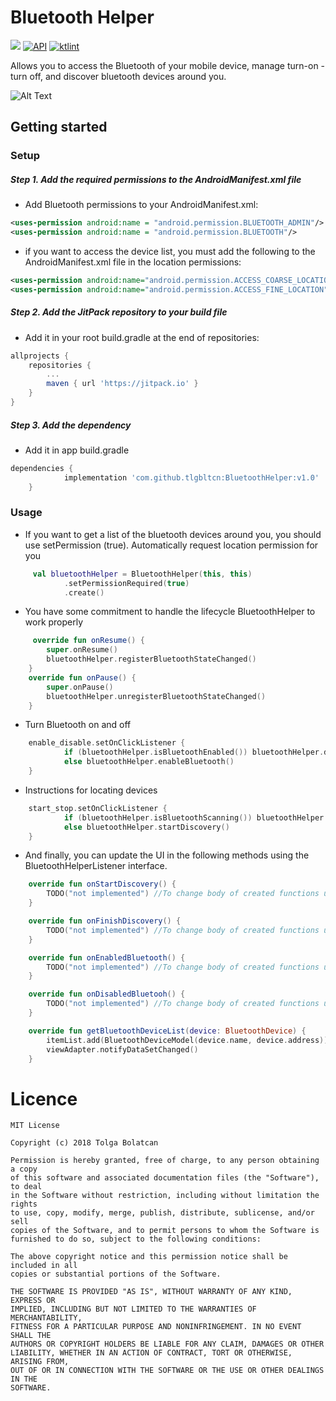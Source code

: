 Bluetooth Helper
=============
[![](https://jitpack.io/v/tlgbltcn/BluetoothHelper.svg)](https://jitpack.io/#tlgbltcn/BluetoothHelper)
[![API](https://img.shields.io/badge/API-15%2B-brightgreen.svg?style=flat)](https://android-arsenal.com/api?level=15)
[![ktlint](https://img.shields.io/badge/code%20style-%E2%9D%A4-FF4081.svg)](https://ktlint.github.io/)


Allows you to access the Bluetooth of your mobile device, manage turn-on - turn off, and discover bluetooth devices around you.

![Alt Text](https://media.giphy.com/media/pG5z3OtMI5vfAyWuTs/giphy.gif)


## Getting started
### Setup
##### Step 1. Add the required permissions to the AndroidManifest.xml file
- Add Bluetooth permissions to your AndroidManifest.xml:
```xml
<uses-permission android:name = "android.permission.BLUETOOTH_ADMIN"/>
<uses-permission android:name = "android.permission.BLUETOOTH"/>
```
- if you want to access the device list, you must add the following to the AndroidManifest.xml file in the location permissions:
```xml
<uses-permission android:name="android.permission.ACCESS_COARSE_LOCATION" />
<uses-permission android:name="android.permission.ACCESS_FINE_LOCATION" />
```
##### Step 2. Add the JitPack repository to your build file
- Add it in your root build.gradle at the end of repositories:
```gradle
allprojects {
	repositories {
		...
		maven { url 'https://jitpack.io' }
	}
}
```
##### Step 3. Add the dependency
- Add it in app build.gradle
```gradle
dependencies {
	        implementation 'com.github.tlgbltcn:BluetoothHelper:v1.0'
	}
```

### Usage
- If you want to get a list of the bluetooth devices around you, you should use setPermission (true). Automatically request location permission for you

```kotlin
     val bluetoothHelper = BluetoothHelper(this, this)
            .setPermissionRequired(true)
            .create()  
```

- You have some commitment to handle the lifecycle BluetoothHelper to work properly

```kotlin
     override fun onResume() {
        super.onResume()
        bluetoothHelper.registerBluetoothStateChanged()
    }
    override fun onPause() {
        super.onPause()
        bluetoothHelper.unregisterBluetoothStateChanged()
    } 
```

- Turn Bluetooth on and off

```kotlin
    enable_disable.setOnClickListener {
            if (bluetoothHelper.isBluetoothEnabled()) bluetoothHelper.disableBluetooth()
            else bluetoothHelper.enableBluetooth()
    }
```

- Instructions for locating devices

```kotlin
    start_stop.setOnClickListener {
            if (bluetoothHelper.isBluetoothScanning()) bluetoothHelper.stopDiscovery()
            else bluetoothHelper.startDiscovery()
    }
```

- And finally, you can update the UI in the following methods using the BluetoothHelperListener interface.

```kotlin
    override fun onStartDiscovery() {
        TODO("not implemented") //To change body of created functions use File | Settings | File Templates.
    }

    override fun onFinishDiscovery() {
        TODO("not implemented") //To change body of created functions use File | Settings | File Templates.
    }

    override fun onEnabledBluetooth() {
        TODO("not implemented") //To change body of created functions use File | Settings | File Templates.
    }

    override fun onDisabledBluetooh() {
        TODO("not implemented") //To change body of created functions use File | Settings | File Templates.
    }

    override fun getBluetoothDeviceList(device: BluetoothDevice) {
        itemList.add(BluetoothDeviceModel(device.name, device.address))
        viewAdapter.notifyDataSetChanged()
    }
```


# Licence

	MIT License

	Copyright (c) 2018 Tolga Bolatcan

	Permission is hereby granted, free of charge, to any person obtaining a copy
	of this software and associated documentation files (the "Software"), to deal
	in the Software without restriction, including without limitation the rights
	to use, copy, modify, merge, publish, distribute, sublicense, and/or sell
	copies of the Software, and to permit persons to whom the Software is
	furnished to do so, subject to the following conditions:

	The above copyright notice and this permission notice shall be included in all
	copies or substantial portions of the Software.

	THE SOFTWARE IS PROVIDED "AS IS", WITHOUT WARRANTY OF ANY KIND, EXPRESS OR
	IMPLIED, INCLUDING BUT NOT LIMITED TO THE WARRANTIES OF MERCHANTABILITY,
	FITNESS FOR A PARTICULAR PURPOSE AND NONINFRINGEMENT. IN NO EVENT SHALL THE
	AUTHORS OR COPYRIGHT HOLDERS BE LIABLE FOR ANY CLAIM, DAMAGES OR OTHER
	LIABILITY, WHETHER IN AN ACTION OF CONTRACT, TORT OR OTHERWISE, ARISING FROM,
	OUT OF OR IN CONNECTION WITH THE SOFTWARE OR THE USE OR OTHER DEALINGS IN THE
	SOFTWARE.
